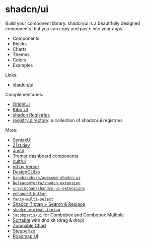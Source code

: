 # shadcn/ui

Build your component library. shadcn/ui is a beautifully designed components that you can copy and paste into your apps.

- Components
- Blocks
- Charts
- Themes
- Colors
- Examples

Links:

- [shadcn/ui](https://ui.shadcn.com)

Complementaries:

- [OriginUI](https://originui.com)
- [Kibo UI](https://kibo-ui.com)
- [shadcn Registries](https://shadcn-registries.vercel.app)
- [registry.directory](https://registry.directory): a collection of shadcn/ui registries

More:

- [SyntaxUI](https://syntaxui.com)
- [21st.dev](https://21st.dev)
- [Justd](https://getjustd.com)
- [Tremor](https://tremor.so) dashboard components
- [cult/ui](https://cult-ui.com)
- [v0 by Vercel](https://v0.dev)
- [DesignGUI.io](https://designgui.io)
- [`birobirobiro/awesome-shadcn-ui`](https://github.com/birobirobiro/awesome-shadcn-ui)
- [`BelkacemYerfa/shadcn-extension`](https://shadcn-extension.vercel.app)
- [`sravimohan/shandcn-ui-extensions`](https://github.com/sravimohan/shandcn-ui-extensions)
- [`enhanced-button`](https://enhanced-button.vercel.app)
- [`fancy-multi-select`](https://craft.mxkaske.dev/post/fancy-multi-select)
- [Shadcn Tiptap + Search & Replace](https://tiptap.niazmorshed.dev)
- [`shadcn-minimal-tiptap`](https://github.com/Aslam97/shadcn-minimal-tiptap)
- [`jacobparis/ui`](https://jacobparis.com/ui) for Combobox and Combobox Multiple
- [Sortable](https://github.com/sadmann7/sortable) with dnd kit (drag & drop)
- [Zoomable Chart](https://zoom-chart-demo.vercel.app)
- [Stepperize](https://stepperize.vercel.app)
- [Roadmap UI](https://roadmap-ui.com)
